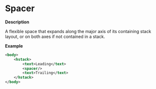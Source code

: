 # Spacer

**Description**

A flexible space that expands along the major axis of its containing stack layout, or on both axes if not contained in a stack.

**Example**

```xml
<body>
    <hstack>
        <text>Leading</text>
        <spacer/>
        <text>Trailing</text>
    </hstack>
</body>
```
